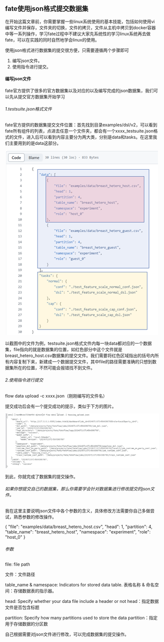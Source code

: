 ## fate使用json格式提交数据集

在开始这篇文章前，你需要掌握一些linux系统使用的基本技能，包括如何使用vi编写文件并保存，文件夹的切换，文件的拷贝，文件从主机中拷贝到docker容器中等一系列操作，学习fate过程中不建议大家先系统性的学习linux系统再去做fate，可以在实践的同时自然地学会linux的使用。

使用json格式进行数据集的提交很方便，只需要遵循两个步骤即可

1. 编写json文件。
2. 使用指令进行提交。

#### 编写json文件

fate官方提供了很多的官方数据集以及对应的以及编写完成的json数据集，我们可以先从提交官方数据集开始学习

###### 1.testsuite.json格式文件

fate官方提供的数据集提交文件位置：首先找到目录examples/dsl/v2，可以看到fate所有组件的列表，点进去任意一个文件夹，都会有一个xxxx_testsuite.json格式的文件，进入后可以看到内容主要分为两大类，分别是data和tasks。在这里我们主要用到的是data这部分。

<p style="text-align: center;">
    <img alt="1" src="/photo/fate提交数据集/image-20240711161657497.png">
</p>


以截图中的文件为例，testsuite.json格式文件内每一块data都对应的一个数据集，file指向的就是数据集的位置，如红色部分中这个文件就是breast_hetero_host.csv数据集的提交文件。我们需要将红色区域指出的括号内所有内容复制下来，新建成一个数据提交文件，其中file的路径需要准确的只想到数据集所在的位置，不然可能会报错找不到文件。

###### 2.使用指令进行提交

flow data upload -c xxxx.json（刚刚编写的文件名）

提交成功后会有一个提交成功的提示，类似于下方的图片。

<p style="text-align: center;">
    <img alt="1" src="/photo/fate提交数据集/image-20240711165731211.png">
</p>

到此，你就完成了数据集的提交操作。

###### 如果你想提交自己的数据集，那么你需要学会针对数据集进行修改提交的json文件。

我在这里主要说明json文件中各个参数的含义，具体修改方法需要你自己多做尝试，熟悉参数的修改操作。

{
            "file": "examples/data/breast_hetero_host.csv",
            "head": 1,
            "partition": 4,
            "table_name": "breast_hetero_host",
            "namespace": "experiment",
            "role": "host_0"
        }

###### 参数

file: file path 

文件：文件路径

table_name & namespace: Indicators for stored data table.
表格名称 & 命名空间：存储数据表的指示器。

head: Specify whether your data file include a header or not
head：指定数据文件是否包含标题

partition: Specify how many partitions used to store the data
partition：指定用于存储数据的分区数

自己根据需要对json文件进行修改，可以完成数据集的提交操作。
